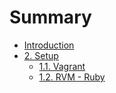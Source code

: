 # Summary

* [Introduction](README.md)
* [2. Setup](chapter1.md)
   * [1.1. Vagrant](vagrant.md)
   * [1.2. RVM - Ruby](rvm_-_ruby.md)

